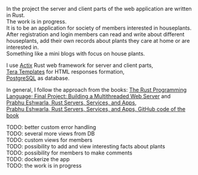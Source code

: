 In the project the server and client parts of the web application are written in Rust.    
The work is in progress.       
It is to be an application for society of members interested in houseplants.    
After registration and login members can read and write about different houseplants, add their own records about plants they care at home or are interested in.   
Something like a mini blogs with focus on house plants. 

I use [Actix](https://actix.rs/) Rust web framework for server and client parts,    
[Tera Templates](https://keats.github.io/tera/docs/) for HTML responses formation,     
[PostgreSQL](https://www.postgresql.org/) as database. 

In general,  I follow the approach from the books: [The Rust Programming Language; Final Project: Building a Multithreaded Web Server](https://doc.rust-lang.org/book/ch20-00-final-project-a-web-server.html) and    
[Prabhu Eshwarla, Rust Servers, Services, and Apps](https://www.manning.com/books/rust-servers-services-and-apps),      
[Prabhu Eshwarla, Rust Servers, Services, and Apps, GitHub code of the book](https://github.com/peshwar9/rust-servers-services-apps)

TODO: better custom error handling   
TODO: several more views from DB     
TODO: custom views for members     
TODO: possibility to add and view interesting facts about plants     
TODO: possibility for members to make comments  
TODO: dockerize the app   
TODO: the work is in progress 